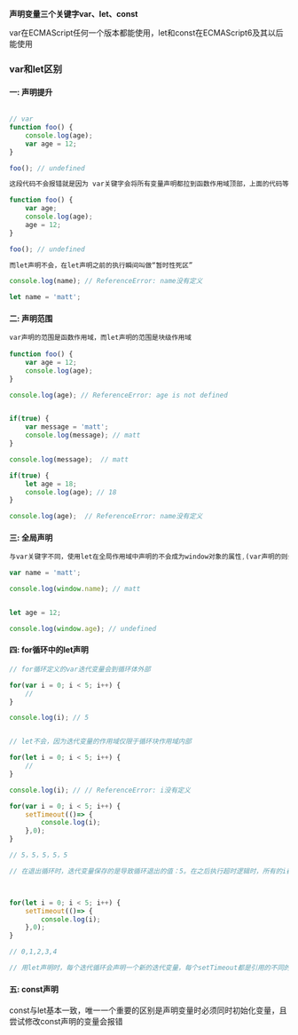 **声明变量三个关键字var、let、const**

var在ECMAScript任何一个版本都能使用，let和const在ECMAScript6及其以后能使用




### var和let区别

#### 一: 声明提升

```js

// var
function foo() {
    console.log(age);
    var age = 12;
}

foo(); // undefined

这段代码不会报错就是因为 var关键字会将所有变量声明都拉到函数作用域顶部，上面的代码等价于下面：

function foo() {
    var age;
    console.log(age);
    age = 12;
}

foo(); // undefined

而let声明不会，在let声明之前的执行瞬间叫做“暂时性死区”

console.log(name); // ReferenceError: name没有定义

let name = 'matt';

```

#### 二: 声明范围

```js
var声明的范围是函数作用域，而let声明的范围是块级作用域
 
function foo() {
    var age = 12;
    console.log(age);
}

console.log(age); // ReferenceError: age is not defined


if(true) {
    var message = 'matt';
    console.log(message); // matt
}

console.log(message);  // matt

if(true) {
    let age = 18;
    console.log(age); // 18
}

console.log(age);  // ReferenceError: name没有定义
```


#### 三: 全局声明 

```js
与var关键字不同，使用let在全局作用域中声明的不会成为window对象的属性,(var声明的则会)

var name = 'matt';

console.log(window.name); // matt


let age = 12;

console.log(window.age); // undefined


```



#### 四: for循环中的let声明

```js
// for循环定义的var迭代变量会到循环体外部

for(var i = 0; i < 5; i++) {
    // 
}

console.log(i); // 5


// let不会，因为迭代变量的作用域仅限于循环块作用域内部

for(let i = 0; i < 5; i++) {
    // 
}

console.log(i); // // ReferenceError: i没有定义
```





```js
for(var i = 0; i < 5; i++) {
    setTimeout(()=> {
        console.log(i);
    },0);
}

// 5，5，5，5，5

// 在退出循环时，迭代变量保存的是导致循环退出的值：5。在之后执行超时逻辑时，所有的i都是同一个变量，因为输出的都是同一个最终值。（和setTimeout有关系，不加setTimeout，输出0，1，2，3，4）



for(let i = 0; i < 5; i++) {
    setTimeout(()=> {
        console.log(i);
    },0);
}

// 0,1,2,3,4

// 用let声明时，每个迭代循环会声明一个新的迭代变量，每个setTimeout都是引用的不同的变量实例


```



#### 五: const声明

const与let基本一致，唯一一个重要的区别是声明变量时必须同时初始化变量，且尝试修改const声明的变量会报错
